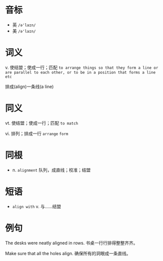 # 音标

- 英 `/ə'laɪn/`
- 美 `/ə'laɪn/`

# 词义

v. 使结盟；使成一行；匹配
`to arrange things so that they form a line or are parallel to each other, or to be in a position that forms a line etc`



排成(align)一条线(a line)

# 同义

vt. 使结盟；使成一行；匹配
`to match`

vi. 排列；排成一行
`arrange` `form`

# 同根

- n. `alignment` 队列，成直线；校准；结盟

# 短语

- `align with` v. 与……结盟

# 例句

The desks were neatly aligned in rows.
书桌一行行排得整整齐齐。

Make sure that all the holes align.
确保所有的洞眼成一条直线。


